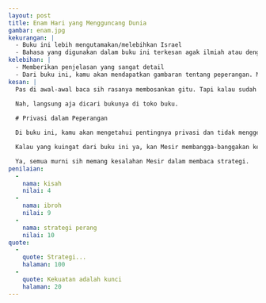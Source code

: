 ```yaml
---
layout: post
title: Enam Hari yang Mengguncang Dunia
gambar: enam.jpg
kekurangan: |
  - Buku ini lebih mengutamakan/melebihkan Israel
  - Bahasa yang digunakan dalam buku ini terkesan agak ilmiah atau dengan menampilkan data-data yang sangat detail sehingga agak berat kalau membacanya hanya untuk tujuan menghabiskan waktu luang
kelebihan: |
  - Memberikan penjelasan yang sangat detail
  - Dari buku ini, kamu akan mendapatkan gambaran tentang peperangan. Mulai dari senjata, kendaraan tempur, perbekalan, hingga siasat
kesan: |
  Pas di awal-awal baca sih rasanya membosankan gitu. Tapi kalau sudah lama-kelamaan membaca, seru kok itu. Beneran deh.
  
  Nah, langsung aja dicari bukunya di toko buku.

  # Privasi dalam Peperangan

  Di buku ini, kamu akan mengetahui pentingnya privasi dan tidak menggembor-gemborkan kekuatan diri yang malah akan dimanfaatkan oleh musuh.

  Kalau yang kuingat dari buku ini ya, kan Mesir membangga-banggakan kekuatannya yang malah dari pernyataan-pernyataannya itu dipelajari oleh Israel yang akan menyerang Mesir dari arah yang tak disangka-sangka.

  Ya, semua murni sih memang kesalahan Mesir dalam membaca strategi.
penilaian:
  -
    nama: kisah
    nilai: 4
  -
    nama: ibroh
    nilai: 9
  -
    nama: strategi perang
    nilai: 10
quote:
  -
    quote: Strategi...
    halaman: 100
  -
    quote: Kekuatan adalah kunci
    halaman: 20
---
```


